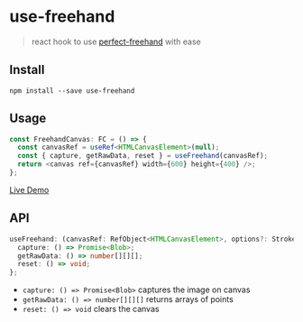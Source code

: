 # use-freehand

> react hook to use [perfect-freehand](https://github.com/steveruizok/perfect-freehand) with ease

## Install

`npm install --save use-freehand`

## Usage

```typescript
const FreehandCanvas: FC = () => {
  const canvasRef = useRef<HTMLCanvasElement>(null);
  const { capture, getRawData, reset } = useFreehand(canvasRef);
  return <canvas ref={canvasRef} width={600} height={400} />;
};
```

[Live Demo](https://idw111.github.io/use-freehand/)

## API

```typescript
useFreehand: (canvasRef: RefObject<HTMLCanvasElement>, options?: StrokeOptions) => {
  capture: () => Promise<Blob>;
  getRawData: () => number[][][];
  reset: () => void;
};
```

- `capture: () => Promise<Blob>` captures the image on canvas
- `getRawData: () => number[][][]` returns arrays of points
- `reset: () => void` clears the canvas
